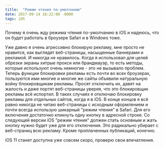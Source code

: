 ```yaml
---
title:  "Режим чтения по-умолчанию"
date: 2017-09-14 16:22:00 -0000
tags: iOS
---
```


Почему я очень жду режима чтения по-умолчанию в iOS и надеюсь, что он будет работать в броузере Safari и в Windows тоже. 

Уже давно я очень агрессивно блокирую рекламу, мне просто не нравится, как выглядят веб-страницы, насыщенные баннерами и рекламой. И никогда не нравилось. Когда я использовал для целей обрезки экраны хитрые прокси или брандмауэр, то есть методы, которые используют очень немногие - это не вызывало проблем. Теперь функции блокировки рекламы есть почти во всех броузерах, пользуются ими многие и многие же сайты объявили натуральную войну блокировщикам рекламы. Просят отключить их, давят на жалость и даже портят веб-страницы уверяя, что это блокировщик рекламы всё испортил. В таких случаях я отключаю блокировку рекламы для отдельных сайтов, когда я в iOS. В конце концов я всё равно никогда не читаю веб-страницы с исходным оформлением и почти всегда использую шикарный "режим чтения" в Safari. Для его включения достаточно кликнуть одну кнопку в адресной строке. Со следующей версии iOS "режим чтения" должен стать основным и жать кнопку нужно будет уже для его отключения. Это радикально убирает с веб-страниц всю рекламу. Кроме проплаченных публикаций, конечно.

iOS 11 станет доступна уже совсем скоро, проверю свои впечатления.
